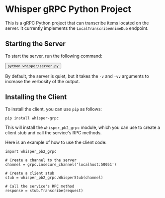 # Whisper gRPC Python Project

This is a gRPC Python project that can transcribe items located on the server. It currently implements the `LocalTranscribeAnimeDub` endpoint.

## Starting the Server

To start the server, run the following command:

<pre><div class="bg-black mb-4 rounded-md"><div class="flex items-center relative text-gray-200 bg-gray-800 px-4 py-2 text-xs font-sans"><button class="flex ml-auto gap-2"><code class="!whitespace-pre-wrap hljs language-bash">python whisper/server.py
</code></div></div></pre>

By default, the server is quiet, but it takes the `-v` and `-vv` arguments to increase the verbosity of the output.

## Installing the Client

To install the client, you can use `pip` as follows:

<pre><div class="bg-black mb-4 rounded-md"><div class="flex items-center relative text-gray-200 bg-gray-800 px-4 py-2 text-xs font-sans"><div class="p-4 overflow-y-auto"><code class="!whitespace-pre-wrap hljs">pip install whisper-grpc
</code></div></div></pre>

This will install the `whisper_pb2_grpc` module, which you can use to create a client stub and call the service's RPC methods.

Here is an example of how to use the client code:

<pre><div class="p-4 overflow-y-auto"><code class="!whitespace-pre-wrap hljs language-python">import whisper_pb2_grpc

# Create a channel to the server
channel = grpc.insecure_channel('localhost:50051')

# Create a client stub
stub = whisper_pb2_grpc.WhisperStub(channel)

# Call the service's RPC method
response = stub.Transcribe(request)</code></div></div></pre>
